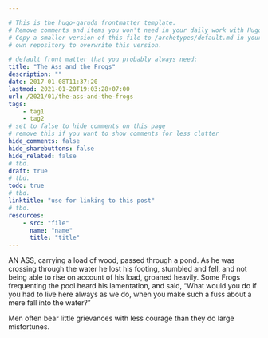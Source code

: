 ```yaml
---

# This is the hugo-garuda frontmatter template.
# Remove comments and items you won't need in your daily work with Hugo.
# Copy a smaller version of this file to /archetypes/default.md in your
# own repository to overwrite this version.

# default front matter that you probably always need:
title: "The Ass and the Frogs"
description: ""
date: 2017-01-08T11:37:20
lastmod: 2021-01-20T19:03:28+07:00
url: /2021/01/the-ass-and-the-frogs
tags:
    - tag1
    - tag2
# set to false to hide comments on this page
# remove this if you want to show comments for less clutter
hide_comments: false
hide_sharebuttons: false
hide_related: false
# tbd.
draft: true
# tbd.
todo: true
# tbd.
linktitle: "use for linking to this post"
# tbd.
resources:
    - src: "file"
      name: "name"
      title: "title"
---
```

AN ASS, carrying a load of wood, passed through a pond. As he was crossing through the water he lost his footing, stumbled and fell, and not being able to rise on account of his load, groaned heavily. Some Frogs frequenting the pool heard his lamentation, and said, “What would you do if you had to live here always as we do, when you make such a fuss about a mere fall into the water?”

Men often bear little grievances with less courage than they do large misfortunes.
